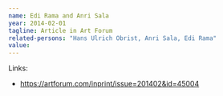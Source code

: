 ```yaml
---
name: Edi Rama and Anri Sala
year: 2014-02-01
tagline: Article in Art Forum
related-persons: "Hans Ulrich Obrist, Anri Sala, Edi Rama"
value:
---
```


Links:
* <https://artforum.com/inprint/issue=201402&id=45004>
